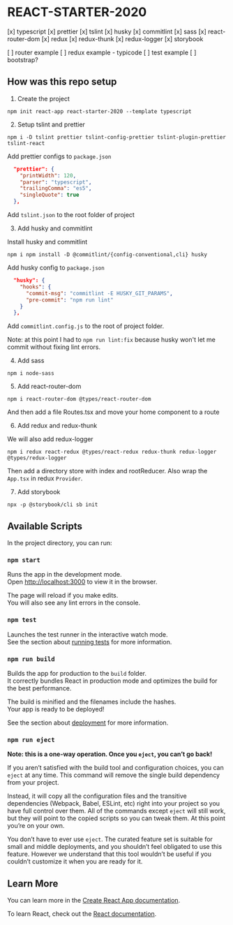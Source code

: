 # REACT-STARTER-2020

[x] typescript
[x] prettier
[x] tslint
[x] husky
[x] commitlint
[x] sass
[x] react-router-dom
[x] redux
[x] redux-thunk
[x] redux-logger
[x] storybook

[ ] router example
[ ] redux example - typicode
[ ] test example
[ ] bootstrap?

## How was this repo setup

1. Create the project

`npm init react-app react-starter-2020 --template typescript`

2. Setup tslint and prettier

`npm i -D tslint prettier tslint-config-prettier tslint-plugin-prettier tslint-react`

Add prettier configs to `package.json`

```json
  "prettier": {
    "printWidth": 120,
    "parser": "typescript",
    "trailingComma": "es5",
    "singleQuote": true
  },
```

Add `tslint.json` to the root folder of project

3. Add husky and commitlint

Install husky and commitlint

`npm i npm install -D @commitlint/{config-conventional,cli} husky`

Add husky config to `package.json`

```json
  "husky": {
    "hooks": {
      "commit-msg": "commitlint -E HUSKY_GIT_PARAMS",
      "pre-commit": "npm run lint"
    }
  },
```

Add `commitlint.config.js` to the root of project folder.

Note: at this point I had to `npm run lint:fix` because husky won't let me commit without fixing lint errors.

4. Add sass

`npm i node-sass`

5. Add react-router-dom

`npm i react-router-dom @types/react-router-dom`

And then add a file Routes.tsx and move your home component to a route

6. Add redux and redux-thunk

We will also add redux-logger

`npm i redux react-redux @types/react-redux redux-thunk redux-logger @types/redux-logger`

Then add a directory store with index and rootReducer. Also wrap the `App.tsx` in redux `Provider`.

7. Add storybook

`npx -p @storybook/cli sb init`

## Available Scripts

In the project directory, you can run:

### `npm start`

Runs the app in the development mode.<br />
Open [http://localhost:3000](http://localhost:3000) to view it in the browser.

The page will reload if you make edits.<br />
You will also see any lint errors in the console.

### `npm test`

Launches the test runner in the interactive watch mode.<br />
See the section about [running tests](https://facebook.github.io/create-react-app/docs/running-tests) for more information.

### `npm run build`

Builds the app for production to the `build` folder.<br />
It correctly bundles React in production mode and optimizes the build for the best performance.

The build is minified and the filenames include the hashes.<br />
Your app is ready to be deployed!

See the section about [deployment](https://facebook.github.io/create-react-app/docs/deployment) for more information.

### `npm run eject`

**Note: this is a one-way operation. Once you `eject`, you can’t go back!**

If you aren’t satisfied with the build tool and configuration choices, you can `eject` at any time. This command will remove the single build dependency from your project.

Instead, it will copy all the configuration files and the transitive dependencies (Webpack, Babel, ESLint, etc) right into your project so you have full control over them. All of the commands except `eject` will still work, but they will point to the copied scripts so you can tweak them. At this point you’re on your own.

You don’t have to ever use `eject`. The curated feature set is suitable for small and middle deployments, and you shouldn’t feel obligated to use this feature. However we understand that this tool wouldn’t be useful if you couldn’t customize it when you are ready for it.

## Learn More

You can learn more in the [Create React App documentation](https://facebook.github.io/create-react-app/docs/getting-started).

To learn React, check out the [React documentation](https://reactjs.org/).
